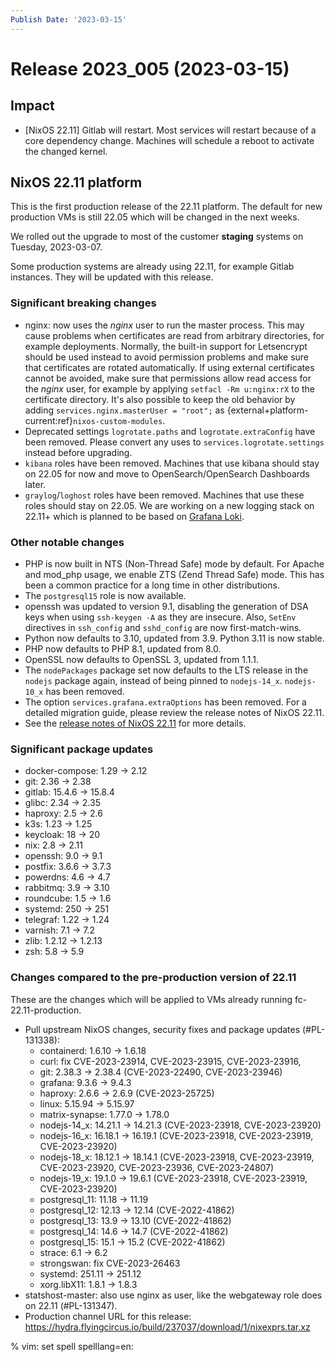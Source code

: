 ```yaml
---
Publish Date: '2023-03-15'
---
```


# Release 2023_005 (2023-03-15)

## Impact

- \[NixOS 22.11\] Gitlab will restart. Most services will restart because of
   a core dependency change. Machines will schedule a reboot to activate the
   changed kernel.

## NixOS 22.11 platform

This is the first production release of the 22.11 platform. The default for
new production VMs is still 22.05 which will be changed in the next weeks.

We rolled out the upgrade to most of the customer **staging** systems on Tuesday, 2023-03-07.

Some production systems are already using 22.11, for example Gitlab instances.
They will be updated with this release.

### Significant breaking changes

- nginx: now uses the *nginx* user to run the master process. This may cause
  problems when certificates are read from arbitrary directories, for example
  deployments. Normally, the built-in support for Letsencrypt should be used
  instead to avoid permission problems and make sure that certificates are
  rotated automatically. If using external certificates cannot be avoided,
  make sure that permissions allow read access for the *nginx* user, for
  example by applying `setfacl -Rm u:nginx:rX` to the certificate directory.
  It's also possible to keep the old behavior by adding
  `services.nginx.masterUser = "root";` as
  {external+platform-current:ref}`nixos-custom-modules`.
- Deprecated settings `logrotate.paths` and `logrotate.extraConfig` have been
  removed. Please convert any uses to `services.logrotate.settings` instead
  before upgrading.
- `kibana` roles have been removed. Machines that use kibana should stay on
  22.05 for now and move to OpenSearch/OpenSearch Dashboards later.
- `graylog`/`loghost` roles have been removed. Machines that use these roles
  should stay on 22.05. We are working on a new logging stack on 22.11+ which
  is planned to be based on [Grafana Loki](https://grafana.com/oss/loki/).

### Other notable changes

- PHP is now built in NTS (Non-Thread Safe) mode by default. For Apache and
  mod_php usage, we enable ZTS (Zend Thread Safe) mode. This has been a
  common practice for a long time in other distributions.
- The `postgresql15` role is now available.
- openssh was updated to version 9.1, disabling the generation of DSA keys
  when using `ssh-keygen -A` as they are insecure. Also, `SetEnv` directives
  in `ssh_config` and `sshd_config` are now first-match-wins.
- Python now defaults to 3.10, updated from 3.9. Python 3.11 is now stable.
- PHP now defaults to PHP 8.1, updated from 8.0.
- OpenSSL now defaults to OpenSSL 3, updated from 1.1.1.
- The `nodePackages` package set now defaults to the LTS release in the `nodejs`
  package again, instead of being pinned to `nodejs-14_x`. `nodejs-10_x` has
  been removed.
- The option `services.grafana.extraOptions` has been removed. For a detailed
  migration guide, please  review the release notes of NixOS 22.11.
- See the [release notes of NixOS 22.11](https://nixos.org/manual/nixos/stable/release-notes.html#sec-release-22.11-notable-changes)
  for more details.

### Significant package updates

- docker-compose: 1.29 -> 2.12
- git: 2.36 -> 2.38
- gitlab: 15.4.6 -> 15.8.4
- glibc: 2.34 -> 2.35
- haproxy: 2.5 -> 2.6
- k3s: 1.23 -> 1.25
- keycloak: 18 -> 20
- nix: 2.8 -> 2.11
- openssh: 9.0 -> 9.1
- postfix: 3.6.6 -> 3.7.3
- powerdns: 4.6 -> 4.7
- rabbitmq: 3.9 -> 3.10
- roundcube: 1.5 -> 1.6
- systemd: 250 -> 251
- telegraf: 1.22 -> 1.24
- varnish: 7.1 -> 7.2
- zlib: 1.2.12 -> 1.2.13
- zsh: 5.8 -> 5.9


### Changes compared to the pre-production version of 22.11

These are the changes which will be applied to VMs already running fc-22.11-production.

- Pull upstream NixOS changes, security fixes and package updates (#PL-131338):
  - containerd: 1.6.10 -> 1.6.18
  - curl: fix CVE-2023-23914, CVE-2023-23915, CVE-2023-23916,
  - git: 2.38.3 -> 2.38.4 (CVE-2023-22490, CVE-2023-23946)
  - grafana: 9.3.6 -> 9.4.3
  - haproxy: 2.6.6 -> 2.6.9 (CVE-2023-25725)
  - linux: 5.15.94 -> 5.15.97
  - matrix-synapse: 1.77.0 -> 1.78.0
  - nodejs-14_x: 14.21.1 -> 14.21.3 (CVE-2023-23918, CVE-2023-23920)
  - nodejs-16_x: 16.18.1 -> 16.19.1 (CVE-2023-23918, CVE-2023-23919, CVE-2023-23920)
  - nodejs-18_x: 18.12.1 -> 18.14.1 (CVE-2023-23918, CVE-2023-23919, CVE-2023-23920, CVE-2023-23936, CVE-2023-24807)
  - nodejs-19_x: 19.1.0 -> 19.6.1 (CVE-2023-23918, CVE-2023-23919, CVE-2023-23920)
  - postgresql_11: 11.18 -> 11.19
  - postgresql_12: 12.13 -> 12.14 (CVE-2022-41862)
  - postgresql_13: 13.9 -> 13.10 (CVE-2022-41862)
  - postgresql_14: 14.6 -> 14.7 (CVE-2022-41862)
  - postgresql_15: 15.1 -> 15.2 (CVE-2022-41862)
  - strace: 6.1 -> 6.2
  - strongswan: fix CVE-2023-26463
  - systemd: 251.11 -> 251.12
  - xorg.libX11: 1.8.1 -> 1.8.3
- statshost-master: also use nginx as user, like the webgateway role does on 22.11 (#PL-131347).
- Production channel URL for this release: https://hydra.flyingcircus.io/build/237037/download/1/nixexprs.tar.xz


% vim: set spell spelllang=en:
